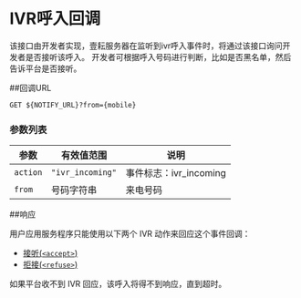 # IVR呼入回调
<!-- toc -->

该接口由开发者实现，壹耘服务器在监听到ivr呼入事件时，将通过该接口询问开发者是否接听该呼入。
开发者可根据呼入号码进行判断，比如是否黑名单，然后告诉平台是否接听。


##回调URL
    
```
GET ${NOTIFY_URL}?from={mobile}
```

### 参数列表
| 参数                  | 有效值范围       |  说明                                   |
| --------------------- | ---------------- | --------------------------------------- |
| `action`              | `"ivr_incoming"` | 事件标志：ivr_incoming                  |
| `from`                | 号码字符串       | 来电号码                                |

##响应

用户应用服务程序只能使用以下两个 IVR 动作来回应这个事件回调：

- [接听(`<accept>`)](../action/accept.md)
- [拒接(`<refuse>`)](../action/refuse.md)

如果平台收不到 IVR 回应，该呼入将得不到响应，直到超时。





